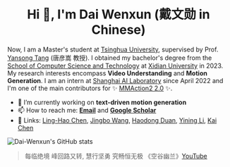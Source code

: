 <h1 align="center">Hi 👋, I'm Dai Wenxun (戴文勋 in Chinese)</h1>

Now, I am a Master's student at [Tsinghua University](https://www.tsinghua.edu.cn/), supervised by Prof. [Yansong Tang](https://andytang15.github.io/) (唐彦嵩 教授). I obtained my bachelor's degree from the [School of Computer Science and Technology](https://cs.xidian.edu.cn/) at [Xidian University](https://en.xidian.edu.cn/) in 2023. My research interests encompass **Video Understanding** and **Motion Generation**. I am an intern at [Shanghai AI Laboratory](https://www.shlab.org.cn/) since April 2022 and I'm one of the main contributors for ✨ [MMAction2 2.0](https://github.com/open-mmlab/mmaction2) ✨.

- 🔭 I’m currently working on **text-driven motion generation**
- 📫 How to reach me: **[Email](mailto:wxdai2001@gmail.com)** and **[Google Scholar](https://scholar.google.com/citations?user=AyH6-I8AAAAJ&hl=zh-CN)**
- :two_men_holding_hands: Links: [Ling-Hao Chen](https://lhchen.top/), [Jingbo Wang](https://github.com/wangjingbo1219), [Haodong Duan](https://github.com/kennymckormick), [Yining Li](https://github.com/ly015), [Kai Chen](https://github.com/hellock)

![Dai-Wenxun's GitHub stats](https://github-readme-stats.vercel.app/api?username=Dai-Wenxun&theme=shades-of-purple&show_icons=true)

> 每临绝境 峰回路又转, 慧行坚勇 究畅恒无极
> 《空谷幽兰》[YouTube](https://www.youtube.com/watch?v=oq18ez0bzvw)
